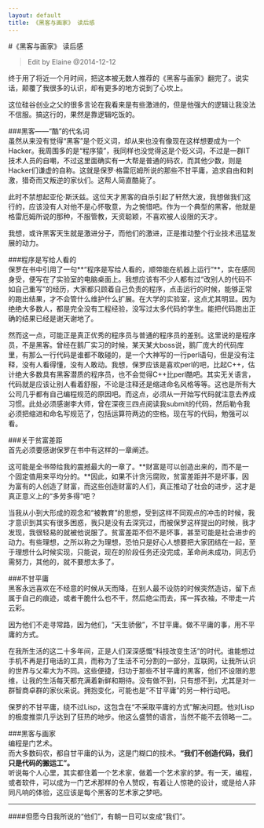 ```yaml
---
layout: default
title: 《黑客与画家》 读后感
---
```

#《黑客与画家》 读后感   
> Edit by Elaine @2014-12-12  

终于用了将近一个月时间，把这本被无数人推荐的《黑客与画家》翻完了。说实话，颠覆了我很多的认识，却有更多的地方说到了心坎上。   

这位硅谷创业之父的很多言论在我看来是有些激进的，但是他强大的逻辑让我没法不信服。搞这行的，果然是靠逻辑吃饭的。   

###黑客——“酷”的代名词   
虽然从来没有觉得“黑客”是个贬义词，却从来也没有像现在这样想要成为一个Hacker。我周围多的是“程序猿”，我同样也没觉得这是个贬义词，不过是一群IT技术人员的自嘲，不过这里面确实有一大帮是普通的码农，而其他少数，则是Hacker们谦虚的自称。这就是保罗·格雷厄姆所说的那些不甘平庸，追求自由和刺激，猎奇而又叛逆的家伙们。这帮人简直酷毙了。

此时不禁想起亚伦·斯沃兹。这位天才黑客的自杀引起了轩然大波，我想做我们这行的，应该没有人对他不是心怀敬意，为之惋惜吧。作为一个典型的黑客，他就是格雷厄姆所说的那种，不服管教，天资聪颖，不喜欢被人设限的天才。

我想，或许黑客天生就是激进分子，而他们的激进，正是推动整个行业技术迅猛发展的动力。 

###程序是写给人看的  
保罗在书中引用了一句**“程序是写给人看的，顺带能在机器上运行”**，实在感同身受，便写在了实验室的电脑桌面上。我想应该有不少人都有过“改别人的代码不如自己重写”的经历，大家都只顾着自己负责的程序，点击运行的时候，能够正常的跑出结果，才不会管什么维护什么扩展。在大学的实验室，这点尤其明显。因为绝绝大多数人，都是完全没有工程经验，没写过太多代码的学生。能把代码跑出正确的结果已经是谢天谢地了。   

然而这一点，可能正是真正优秀的程序员与普通的程序员的差别。这里说的是程序员，不是黑客。曾经在鹅厂实习的时候，某天某大boss说，鹅厂庞大的代码库里，有那么一行代码是谁都不敢碰的，是一个大神写的一行perl语句，但是没有注释，没有人看得懂，没有人敢动。我想，保罗应该是喜欢perl的吧，比起C++，估计绝大多数具有黑客潜质的程序员，也不会觉得C++比perl酷吧。其实无关语言，代码就是应该让别人看着舒服，不论是注释还是缩进命名风格等等。这也是所有大公司几乎都有自己编程规范的原因吧。而这点，必须从一开始写代码就注意去养成习惯。此处必须感谢李大师，曾在深夜三四点阅读我submit的代码，然后勒令我必须把缩进和命名写规范了，包括运算符两边的空格。现在写的代码，勉强可以看。  

###关于贫富差距  
首先必须要感谢保罗在书中有这样的一章阐述。

这可能是全书带给我的震撼最大的一章了。**财富是可以创造出来的，而不是一个固定值用来平均分的。**因此，如果不计贪污腐败，贫富差距并不是坏事，因为富有的人创造了财富，而这些创造财富的人们，真正推动了社会的进步，这才是真正意义上的“多劳多得”吧？  

当我从小到大形成的观念和“被教育”的思想，受到这样不同观点的冲击的时候，我才意识到其实有很多困惑，我只是没有去深究过，而被保罗这样提出的时候，我才发现，我很轻易的就被他说服了。贫富差距不但不是坏事，甚至可能是社会进步的动力。有些理想，之所以称之为理想，恐怕只是好心人想要把大家团结在一起，至于理想什么时候实现，只能说，现在的阶段任务还没完成，革命尚未成功，同志仍需努力，其他的，就不要想太多了。   

###不甘平庸   
黑客永远喜欢在不经意的时候从天而降，在别人最不设防的时候突然造访，留下点属于自己的痕迹，或者干脆什么也不干，然后绝尘而去，挥一挥衣袖，不带走一片云彩。  

因为他们不走寻常路，因为他们，“天生骄傲”，不甘平庸。做不平庸的事，用不平庸的方式。

在我所生活的这二十多年间，正是人们深深感慨“科技改变生活”的时代。谁能想过手机不再是打电话的工具，而称为了生活不可分割的一部分，互联网，让我所认识的世界与父辈大为不同。这些便捷，归功于那些不甘平庸的黑客，他们不设限的思维，让我的生活每天都充满着新鲜和期待。没有做不到，只有想不到，尤其是对一群智商卓群的家伙来说。拥抱变化，可能也是“不甘平庸”的另一种行动吧。

保罗的不甘平庸，绕不过Lisp，这包含在“不采取平庸的方式”解决问题。他对Lisp的极度推崇几乎达到了狂热的地步。他这么盛赞的语言，当然不能不去领略一二。  

###黑客与画家   
编程是门艺术。  
而大多数码农，都自甘平庸的认为，这是门糊口的技术。**“我们不创造代码，我们只是代码的搬运工”。**  
听说每个人心里，其实都住着一个艺术家，做着一个艺术家的梦。有一天，编程，或者软件，可以成为一门艺术那样的令人赞叹，有着让人惊艳的设计，或是给人非同凡响的体验，这应该是每个黑客的艺术家之梦吧。  

---

####但愿今日我所说的“他们”，有朝一日可以变成“我们”。

